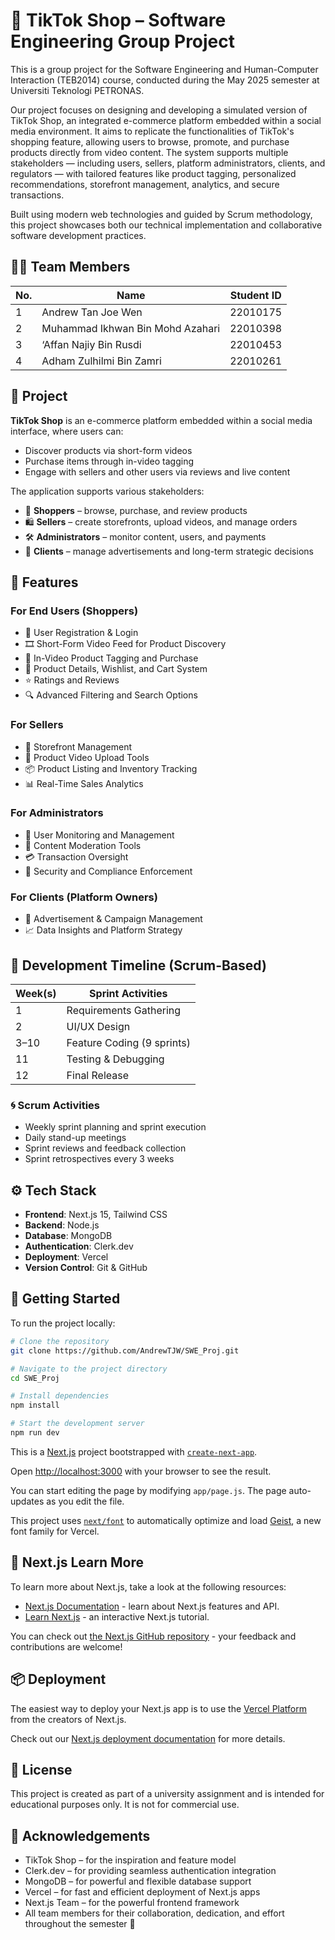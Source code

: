 # 🛒 TikTok Shop – Software Engineering Group Project

This is a group project for the Software Engineering and Human-Computer Interaction (TEB2014) course, conducted during the May 2025 semester at Universiti Teknologi PETRONAS.

Our project focuses on designing and developing a simulated version of TikTok Shop, an integrated e-commerce platform embedded within a social media environment. It aims to replicate the functionalities of TikTok's shopping feature, allowing users to browse, promote, and purchase products directly from video content. The system supports multiple stakeholders — including users, sellers, platform administrators, clients, and regulators — with tailored features like product tagging, personalized recommendations, storefront management, analytics, and secure transactions.

Built using modern web technologies and guided by Scrum methodology, this project showcases both our technical implementation and collaborative software development practices.

## 👨‍💻 Team Members

| No. | Name                             | Student ID |
| --- | -------------------------------- | ---------- |
| 1   | Andrew Tan Joe Wen               | 22010175   |
| 2   | Muhammad Ikhwan Bin Mohd Azahari | 22010398   |
| 3   | ‘Affan Najiy Bin Rusdi           | 22010453   |
| 4   | Adham Zulhilmi Bin Zamri         | 22010261   |

## 📌 Project

**TikTok Shop** is an e-commerce platform embedded within a social media interface, where users can:

- Discover products via short-form videos
- Purchase items through in-video tagging
- Engage with sellers and other users via reviews and live content

The application supports various stakeholders:

- 👤 **Shoppers** – browse, purchase, and review products
- 🛍️ **Sellers** – create storefronts, upload videos, and manage orders
- 🛠️ **Administrators** – monitor content, users, and payments
- 💼 **Clients** – manage advertisements and long-term strategic decisions

## 🧠 Features

### For End Users (Shoppers)

- 🔐 User Registration & Login
- 🎞️ Short-Form Video Feed for Product Discovery
- 🛒 In-Video Product Tagging and Purchase
- 🧾 Product Details, Wishlist, and Cart System
- ⭐ Ratings and Reviews
- 🔍 Advanced Filtering and Search Options

### For Sellers

- 🏪 Storefront Management
- 📸 Product Video Upload Tools
- 📦 Product Listing and Inventory Tracking
- 📊 Real-Time Sales Analytics

### For Administrators

- 👥 User Monitoring and Management
- 🧹 Content Moderation Tools
- 💳 Transaction Oversight
- 🔐 Security and Compliance Enforcement

### For Clients (Platform Owners)

- 📢 Advertisement & Campaign Management
- 📈 Data Insights and Platform Strategy

## 📅 Development Timeline (Scrum-Based)

| Week(s) | Sprint Activities          |
| ------- | -------------------------- |
| 1       | Requirements Gathering     |
| 2       | UI/UX Design               |
| 3–10    | Feature Coding (9 sprints) |
| 11      | Testing & Debugging        |
| 12      | Final Release              |

### 🌀 Scrum Activities

- Weekly sprint planning and sprint execution
- Daily stand-up meetings
- Sprint reviews and feedback collection
- Sprint retrospectives every 3 weeks

## ⚙️ Tech Stack

- **Frontend**: Next.js 15, Tailwind CSS
- **Backend**: Node.js
- **Database**: MongoDB
- **Authentication**: Clerk.dev
- **Deployment**: Vercel
- **Version Control**: Git & GitHub

## 🚀 Getting Started

To run the project locally:

```bash
# Clone the repository
git clone https://github.com/AndrewTJW/SWE_Proj.git

# Navigate to the project directory
cd SWE_Proj

# Install dependencies
npm install

# Start the development server
npm run dev
```

This is a [Next.js](https://nextjs.org) project bootstrapped with [`create-next-app`](https://github.com/vercel/next.js/tree/canary/packages/create-next-app).

Open [http://localhost:3000](http://localhost:3000) with your browser to see the result.

You can start editing the page by modifying `app/page.js`. The page auto-updates as you edit the file.

This project uses [`next/font`](https://nextjs.org/docs/app/building-your-application/optimizing/fonts) to automatically optimize and load [Geist](https://vercel.com/font), a new font family for Vercel.

## 📄 Next.js Learn More

To learn more about Next.js, take a look at the following resources:

- [Next.js Documentation](https://nextjs.org/docs) - learn about Next.js features and API.
- [Learn Next.js](https://nextjs.org/learn) - an interactive Next.js tutorial.

You can check out [the Next.js GitHub repository](https://github.com/vercel/next.js) - your feedback and contributions are welcome!

## 📦 Deployment

The easiest way to deploy your Next.js app is to use the [Vercel Platform](https://vercel.com/new?utm_medium=default-template&filter=next.js&utm_source=create-next-app&utm_campaign=create-next-app-readme) from the creators of Next.js.

Check out our [Next.js deployment documentation](https://nextjs.org/docs/app/building-your-application/deploying) for more details.

## 📜 License

This project is created as part of a university assignment and is intended for educational purposes only. It is not for commercial use.

## 🙌 Acknowledgements

- TikTok Shop – for the inspiration and feature model
- Clerk.dev – for providing seamless authentication integration
- MongoDB – for powerful and flexible database support
- Vercel – for fast and efficient deployment of Next.js apps
- Next.js Team – for the powerful frontend framework
- All team members for their collaboration, dedication, and effort throughout the semester 💪
